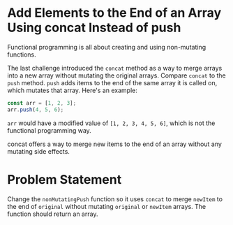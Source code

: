 # Add Elements to the End of an Array Using concat Instead of push
Functional programming is all about creating and using non-mutating functions.

The last challenge introduced the ```concat``` method as a way to merge arrays into a new array without mutating the original arrays. Compare ```concat``` to the ```push``` method. ```push``` adds items to the end of the same array it is called on, which mutates that array. Here's an example:

```javascript
const arr = [1, 2, 3];
arr.push(4, 5, 6);
```

```arr``` would have a modified value of ```[1, 2, 3, 4, 5, 6]```, which is not the functional programming way.

concat offers a way to merge new items to the end of an array without any mutating side effects.

# Problem Statement
Change the ```nonMutatingPush``` function so it uses ```concat``` to merge ```newItem``` to the end of ```original``` without mutating ```original``` or ```newItem``` arrays. The function should return an array.
